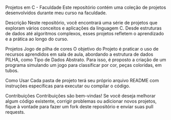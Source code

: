 Projetos em C - Faculdade
Este repositório contém uma coleção de projetos desenvolvidos durante meu curso na faculdade.

Descrição
Neste repositório, você encontrará uma série de projetos que exploram vários conceitos e aplicações da linguagem C. Desde estruturas de dados até algoritmos complexos, esses projetos refletem o aprendizado e a prática ao longo do curso.

Projetos
Jogo de pilha de cores
O objetivo do Projeto é praticar o uso de recursos aprendidos em sala de aula, abordando a estrutura de dados
PILHA, como Tipo de Dados Abstrato. Para isso, é proposto a criação de um programa simulando um jogo para
classificar por cor, peças coloridas, em tubos.

Como Usar
Cada pasta de projeto terá seu próprio arquivo README com instruções específicas para executar ou compilar o código.

Contribuições
Contribuições são bem-vindas! Se você deseja melhorar algum código existente, corrigir problemas ou adicionar novos projetos, fique à vontade para fazer um fork deste repositório e enviar suas pull requests.


